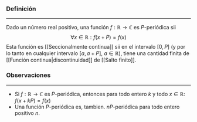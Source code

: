 ### Definición
---
Dado un número real positivo, una función $f : \mathbb{R} \to \mathbb{C}$ es $P$-periódica sii $$\forall x \in \mathbb{R} : f(x + P) = f(x)$$
Esta función es [[Seccionalmente continua]] sii en el intervalo $[0, P]$ (y por lo tanto en cualquier intervalo $[a, a + P]$, $a \in \mathbb{R}$), tiene una cantidad finita de [[Función continua|discontinuidad]] de [[Salto finito]].


### Observaciones
---
* Si $f : \mathbb{R} \to \mathbb{C}$ es $P$-periódica, entonces para todo entero $k$ y todo $x \in \mathbb{R}$: $f(x + kP) = f(x)$
* Una función $P$-periódica es, tambien. $nP$-periódica para todo entero positivo $n$. 
